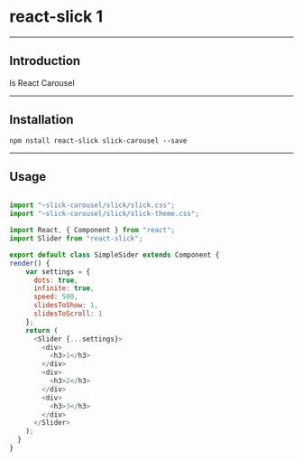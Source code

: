 # react-slick 1

---

## Introduction

Is React Carousel

---

## Installation

`npm nstall react-slick slick-carousel --save`

---

## Usage

```js

import "~slick-carousel/slick/slick.css"; 
import "~slick-carousel/slick/slick-theme.css";

import React, { Component } from "react";
import Slider from "react-slick";

export default class SimpleSider extends Component {
render() {
    var settings = {
      dots: true,
      infinite: true,
      speed: 500,
      slidesToShow: 1,
      slidesToScroll: 1
    };
    return (
      <Slider {...settings}>
        <div>
          <h3>1</h3>
        </div>
        <div>
          <h3>2</h3>
        </div>
        <div>
          <h3>3</h3>
        </div>
      </Slider>
    );
  }
}
```
